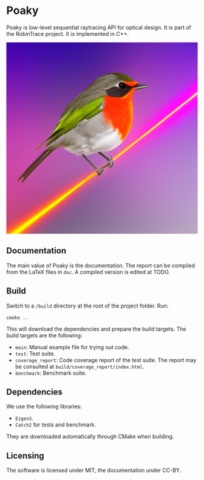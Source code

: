 # Poaky
Poaky is low-level sequential raytracing API for optical design.
It is part of the RobinTrace project. It is implemented in C++.

![RobinTrace logo](doc/images/robintrace-logo.png)

## Documentation
The main value of Poaky is the documentation. The report can
be compiled from the LaTeX files in `doc`. A compiled version
is edited at TODO.

## Build
Switch to a `/build` directory at the root of the project folder. Run:

```shell
cmake ..
```

This will download the dependencies and prepare the build targets.
The build targets are the following:

* `main`: Manual example file for trying out code.
* `test`: Test suite.
* `coverage_report`: Code coverage report of the test suite. The report
  may be consulted at `build/coverage_report/index.html`.
* `benchmark`: Benchmark suite.

## Dependencies
We use the following libraries:
* `Eigen3`.
* `Catch2` for tests and benchmark.

They are downloaded automatically through CMake when building.

## Licensing
The software is licensed under MIT, the documentation under CC-BY.
